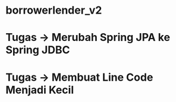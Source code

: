 # borrowerlender_v2
# Tugas -> Merubah Spring JPA ke Spring JDBC
# Tugas -> Membuat Line Code Menjadi Kecil
